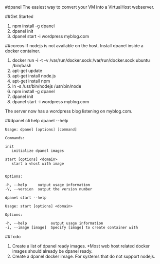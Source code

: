 #dpanel
The easiest way to convert your VM into a VirtualHost webserver.

##Get Started
1. npm install -g dpanel
2. dpanel init
3. dpanel start -i wordpress myblog.com


##coreos
If nodejs is not available on the host. Install dpanel inside a docker container.

1. docker run -i -t -v /var/run/docker.sock:/var/run/docker.sock ubuntu /bin/bash
2. apt-get update
3. apt-get install node.js
4. apt-get install npm
5. ln -s /usr/bin/nodejs /usr/bin/node
6. npm install -g dpanel
7. dpanel init
8. dpanel start -i wordpress myblog.com

The server now has a wordpress blog listening on myblog.com. 

##dpanel cli help
    dpanel --help
  
    Usage: dpanel [options] [command]

    Commands:

    init 
       initialize dpanel images
    
    start [options] <domain>
       start a vhost with image
    

    Options:

    -h, --help     output usage information
    -V, --version  output the version number

    dpanel start --help
  
    Usage: start [options] <domain>

    Options:

    -h, --help           output usage information
    -i, --image [image]  Specify [image] to create container with

##Todo

1. Create a list of dpanel ready images. *Most web host related docker images should already be dpanel ready.
2. Create a dpanel docker image. For systems that do not support nodejs.
